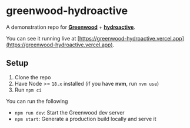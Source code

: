 # greenwood-hydroactive

A demonstration repo for [**Greenwood**](https://www.greenwoodjs.io/) + [**hydroactive**](https://www.npmjs.com/package/hydroactive).

You can see it running live at [https://greenwood-hydroactive.vercel.app](https://greenwood-hydroactive.vercel.app).

## Setup

1. Clone the repo
1. Have Node >= `18.x` installed (if you have **nvm**, run `nvm use`)
1. Run `npm ci`

You can run the following
- `npm run dev`: Start the Greenwood dev server
- `npm start`: Generate a production build locally and serve it